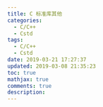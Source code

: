 ```yaml
---
title: C 标准库其他
categories:
  - C/C++
  - Cstd
tags:
  - C/C++
  - Cstd
date: 2019-03-21 17:27:37
updated: 2019-03-08 21:35:23
toc: true
mathjax: true
comments: true
description: 
---
```

